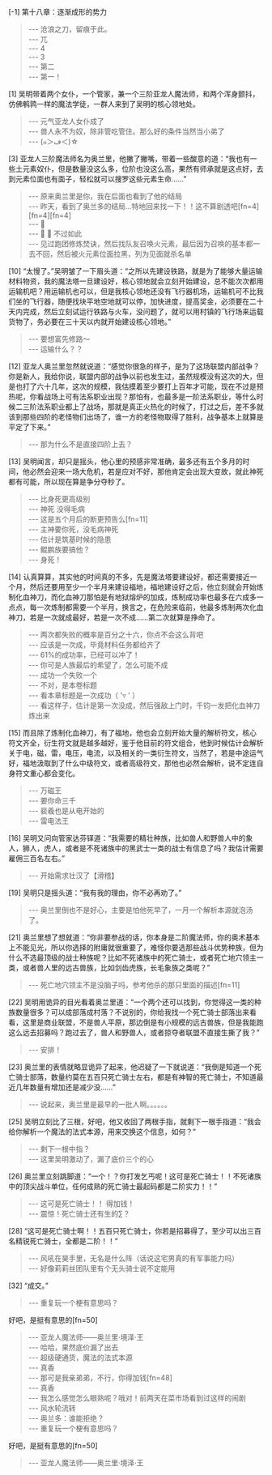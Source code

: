 
[-1] 第十八章：逐渐成形的势力
>--- 沧浪之刀，留痕于此。<br>
>--- 兀<br>
>--- 4<br>
>--- 3<br>
>--- 第二<br>
>--- 第一！<br>

[1] 吴明带着两个女仆，一个管家，兼一个三阶亚龙人魔法师，和两个浑身颤抖，仿佛鹌鹑一样的魔法学徒，一群人来到了吴明的核心领地处。
>--- 元气亚龙人女仆成了<br>
>--- 兽人永不为奴，除非管吃管住。那么好的条件当然当小弟了<br>
>--- (๑＞ڡ＜)☆<br>

[3] 亚龙人三阶魔法师名为奥兰里，他撇了撇嘴，带着一些酸意的道：“我也有一些土元素奴仆，但是数量没这么多，位阶也没这么高，果然有师承就是这点好，去到元素位面也有面子，轻松就可以搜罗这些元素生命……”
>--- 原来奥兰里是你，我在后面也看到了他的结局<br>
>--- 昨天，看到了奥兰多的结局…特地回来找一下！！这不算剧透吧[fn=4][fn=4][fn=4]<br>
>--- 🍋<br>
>--- 🍋  🍋
不过如此<br>
>--- 见过跑团修炼焚诀，然后找队友召唤火元素，最后因为召唤的基本都一去不回，然后被火元素位面拉黑，列为见面就杀名单<br>

[10] “太慢了。”吴明皱了一下眉头道：“之所以先建设铁路，就是为了能够大量运输材料物资，我的魔法塔一旦建设好，核心领地就会立刻开始建设，总不能次次都用运输机吧？用运输机也可以，但是我核心领地还没有飞行器机场，运输机可不比我们坐的飞行器，随便找块平地空地就可以停，加快进度，提高奖金，必须要在二十天内完成，然后立刻试运行铁路与火车，没问题了，就可以用村镇的飞行场来运载货物了，务必要在三十天以内就开始建设核心领地。”
>--- 要想富先修路～<br>
>--- 运输什么？？<br>

[12] 亚龙人奥兰里忽然就说道：“感觉你很急的样子，是为了这场联盟内部战争？你是新人，我给你说，联盟内部的战争以前也发生过，虽然规模没有这次的大，但是也打了六十几年，这次的规模，我估摸着至少要打上百年才可能，现在不过是预热呢，你看战场上可有法系职业出现？那怕有，也最多是一阶法系职业，等什么时候二三阶法系职业都上了战场，那就是真正火热化的时候了，打过之后，差不多就该到那些四阶的老怪物们出场了，谁一方的老怪物取得了胜利，战争基本上就算是平定了下来。”
>--- 那为什么不是直接四阶上去？<br>

[13] 吴明闻言，却只是摇头，他心里的预感非常准确，最多还有五个多月的时间，他必然会迎来一场大危机，若是应对不好，那他肯定会出现大变故，就此神死都有可能，所以现在算是争分夺秒了。
>--- 比身死更高级别<br>
>--- 神死  没得毛病<br>
>--- 这是五个月后的断更预告么[fn=11]<br>
>--- 主神要你死，没毛病神死<br>
>--- 估计是筑基时候的隐患<br>
>--- 鲲鹏族要搞他？<br>
>--- 身死！<br>

[14] 认真算算，其实他的时间真的不多，先是魔法塔要建设好，都还需要接近一个月，然后还要用至少一个半月来建设福地，福地建设好之后，他立刻就会开始炼制化血神刀，而化血神刀那怕是有地狱熔炉的加成，炼制成功率也最多在六成多一点点，每一次炼制都需要一个半月，换言之，在危险来临前，他最多炼制两次化血神刀，若是一次就成最好，若是一次不成……第二次就算是挣命了。
>--- 两次都失败的概率是百分之十六，你点不会这么背吧<br>
>--- 应该是一次成，毕竟材料任务都给齐了<br>
>--- 61%的成功率，已经可以冲了！<br>
>--- 你可是人族最后的希望了，怎么可能不成<br>
>--- 成功一个失败一个<br>
>--- 不对，是本卷标题<br>
>--- 看本章标题是一次成功（ '▿ ' ）<br>
>--- 看这样子，估计是第一次没成，然后强敌上门时，千钧一发把化血神刀炼出来<br>

[15] 而且除了炼制化血神刀，有了福地，他也会立刻开始大量的解析符文，核心符文齐全，衍生符文就是越多越好，鉴于他目前的符文组合，他到时候估计会解析关于电，磁，雷，电压，电流，以及相关的一类衍生符文，当然了，若是中途运气好，福地汲取到了什么中级符文，或者高级符文，那他也必然会解析，说不定连自身符文重心都会变化。
>--- 万磁王<br>
>--- 要你命三千<br>
>--- 裴羲也是从电开始的<br>
>--- 雷电法王<br>

[16] 吴明又问向管家达芬铎道：“我需要的精壮种族，比如兽人和野兽人中的象人，狮人，虎人，或者是不死诸族中的黑武士一类的战士有信息了吗？我估计需要雇佣三百名左右。”
>--- 开始需求壮汉了【滑稽】<br>

[19] 吴明只是摇头道：“我有我的理由，你不必再劝了。”
>--- 奥兰里倒也不是好心，主要是怕他死早了，一月一个解析本源就泡汤了。<br>

[21] 奥兰里想了想就道：“你非要参战的话，你本身是二阶魔法师，你的奥术基本上不能见光，所以你选择的附庸就很重要了，难怪你要选那些战斗优势种族，但为什么不选最顶级的战士种族呢？比如不死诸族中的死亡骑士，或者死亡地穴领主一类，或者兽人里的远古兽族，比如剑齿虎族，长毛象族之类呢？”
>--- 死亡地穴领主不是没脑子吗，参考他杀的那只里面的描述[fn=11]<br>

[22] 吴明用诡异的目光看着奥兰里道：“一个两个还可以找到，你觉得这一类的种族数量很多？可以成部落成村落？不说别的，你给我找一个死亡骑士部落出来看看，这里是商业联盟，不是兽人平原，那边倒是有小规模的远古兽族，但是我能跑这么远去招募吗？跑过去了，兽人和野兽人，或者掠夺者联盟不直接生撕了我？”
>--- 安排！<br>

[23] 奥兰里的表情就略显诡异了起来，他迟疑了一下就说道：“我倒是知道一个死亡骑士部落，数量约莫在五百只死亡骑士左右，都是有神智的死亡骑士，不知道最近几年数量有增加还是减少没……”
>--- 说起来，奥兰里是最早的一批人啊。。。。。。<br>

[25] 吴明立刻比了三根，好吧，他又收回了两根手指，就剩下一根手指道：“我会给你解析一个魔法的法式本源，用来交换这个信息，如何？”
>--- 剩下一根中指？<br>
>--- 这里吴明激动了，漏了底价三个的心<br>

[26] 奥兰里立刻跳脚道：“一个！？你打发乞丐呢！这可是死亡骑士！！不死诸族中的顶尖战斗单位，任何成熟的死亡骑士最起码都是二阶实力！！”
>--- 这可是死亡骑士！！  得加钱！<br>
>--- 震惊！死亡骑士还有生的∑？<br>

[28] “这可是死亡骑士啊！！五百只死亡骑士，你若是招募得了，至少可以出三百名精锐死亡骑士，全都是二阶！！”
>--- 风吼在昊手里，无名是什么阵（话说这宅男真的有军事能力吗）<br>
>--- 好像莉莉丝团队里有个无头骑士说不定能用<br>

[32] “成交。”
>--- 重复玩一个梗有意思吗？








好吧，是挺有意思的[fn=50]<br>
>--- 亚龙人魔法师——奥兰里·境泽·王<br>
>--- 哈哈，果然底价漏了出去<br>
>--- 超级硬通货，魔法的法式本源<br>
>--- 真香<br>
>--- 那可是我亲弟弟，不行，你得加钱[fn=48]<br>
>--- 真香<br>
>--- 我怎么感觉怎么眼熟呢？哦对！前两天在菜市场看到过这样的闹剧<br>
>--- 风水轮流转<br>
>--- 奥兰多：谁能拒绝？<br>
>--- 重复玩一个梗有意思吗？








好吧，是挺有意思的[fn=50]<br>
>--- 亚龙人魔法师——奥兰里·境泽·王<br>
